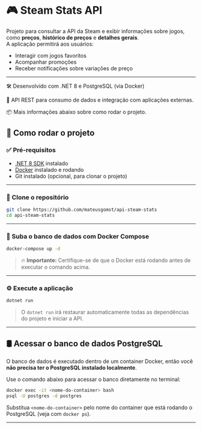# 🎮 Steam Stats API

Projeto para consultar a API da Steam e exibir informações sobre jogos, como **preços**, **histórico de preços** e **detalhes gerais**.  
A aplicação permitirá aos usuários:

- Interagir com jogos favoritos
- Acompanhar promoções
- Receber notificações sobre variações de preço

---

🛠️ Desenvolvido com .NET 8 e PostgreSQL (via Docker)

📡 API REST para consumo de dados e integração com aplicações externas.

📦 Mais informações abaixo sobre como rodar o projeto.


## 🚀 Como rodar o projeto

### ✅ Pré-requisitos
- [.NET 8 SDK](https://dotnet.microsoft.com/en-us/download/dotnet/8.0) instalado
- [Docker](https://www.docker.com/products/docker-desktop/) instalado e rodando
- Git instalado (opcional, para clonar o projeto)

---

### 🧬 Clone o repositório

```bash
git clone https://github.com/mateusgomst/api-steam-stats
cd api-steam-stats
````

---

### 🐳 Suba o banco de dados com Docker Compose

```bash
docker-compose up -d
```

> 🔥 **Importante:** Certifique-se de que o Docker está rodando antes de executar o comando acima.

---

### ⚙️ Execute a aplicação

```bash
dotnet run
```

> O `dotnet run` irá restaurar automaticamente todas as dependências do projeto e iniciar a API.

---

## 🛢️ Acessar o banco de dados PostgreSQL

O banco de dados é executado dentro de um container Docker, então você **não precisa ter o PostgreSQL instalado localmente**.

Use o comando abaixo para acessar o banco diretamente no terminal:

```bash
docker exec -it <nome-do-container> bash
psql -U postgres -d postgres
```

Substitua `<nome-do-container>` pelo nome do container que está rodando o PostgreSQL (veja com `docker ps`).

---